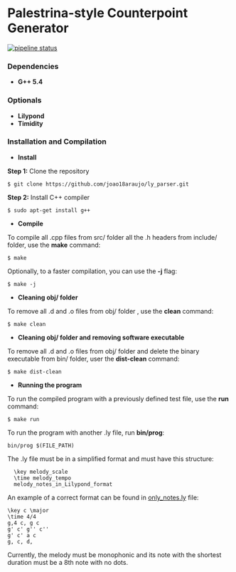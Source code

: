 # Palestrina-style Counterpoint Generator

[![pipeline status](https://api.travis-ci.org/joao18araujo/ly_parser.svg?branch=master)](https://travis-ci.org/joao18araujo/ly_parser)

### Dependencies

* **G++ 5.4**

### Optionals

* **Lilypond**
* **Timidity**

### Installation and Compilation

* **Install**

__Step 1:__ Clone the repository

`$ git clone https://github.com/joao18araujo/ly_parser.git`

__Step 2:__ Install C++ compiler

`$ sudo apt-get install g++`

* **Compile**

To compile all .cpp files from src/ folder all the .h headers from include/ folder, use the **make** command:

`$ make`

Optionally, to a faster compilation, you can use the **-j** flag:

`$ make -j`


* **Cleaning obj/ folder**

To remove all .d and .o files from obj/ folder , use the **clean** command:

`$ make clean`

* **Cleaning obj/ folder and removing software executable**

To remove all .d and .o files from obj/ folder and delete the binary executable from bin/ folder, user the **dist-clean** command:

`$ make dist-clean`

* **Running the program**

To run the compiled program with a previously defined test file, use the **run** command:

`$ make run`

To run the program with another .ly file, run **bin/prog**:

`bin/prog $(FILE_PATH)`

The .ly file must be in a simplified format and must have this structure:

```
  \key melody_scale
  \time melody_tempo
  melody_notes_in_Lilypond_format
```
An example of a correct format can be found in [only_notes.ly](https://github.com/joao18araujo/ly_parser/blob/master/only_notes.ly) file:

```
\key c \major
\time 4/4
g,4 c, g c
g' c' g'' c''
g' c' a c
g, c, d,
```

Currently, the melody must be monophonic and its note with the shortest duration must be a 8th note with no dots.
